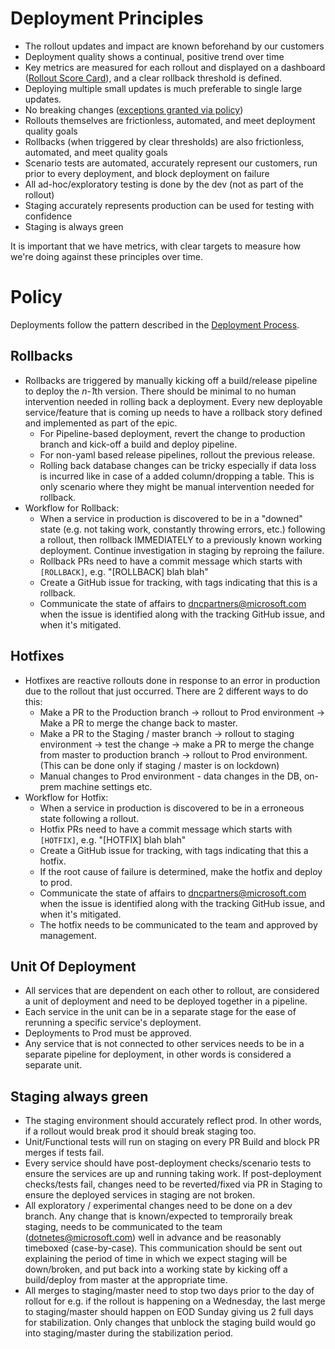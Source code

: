 # Deployment Principles

-	The rollout updates and impact are known beforehand by our customers
-   Deployment quality shows a continual, positive trend over time
-	Key metrics are measured for each rollout and displayed on a dashboard ([Rollout Score Card](../Rollout-Scorecards/RolloutScoring.md)), and a clear rollback threshold is defined.
-	Deploying multiple small updates is much preferable to single large updates.
-	No breaking changes ([exceptions granted via policy](https://github.com/dotnet/arcade/blob/master/Documentation/Policy/ChangesPolicy.md))
-	Rollouts themselves are frictionless, automated, and meet deployment quality goals
-   Rollbacks (when triggered by clear thresholds) are also frictionless, automated, and meet quality goals
-	Scenario tests are automated, accurately represent our customers, run prior to every deployment, and block deployment on failure
-	All ad-hoc/exploratory testing is done by the dev (not as part of the rollout)
-	Staging accurately represents production can be used for testing with confidence
-   Staging is always green

It is important that we have metrics, with clear targets to measure how we're doing against these principles over time.

# Policy

Deployments follow the pattern described in the [Deployment Process](../Validation/DeploymentProcess.md).

## Rollbacks
* Rollbacks are triggered by manually kicking off a build/release pipeline to deploy the *n-1*th version. There should be minimal to no human intervention needed in rolling back a deployment. Every new deployable service/feature that is coming up needs to have a rollback story defined and implemented as part of the epic.
    - For Pipeline-based deployment, revert the change to production branch and kick-off a build and deploy pipeline.
    - For non-yaml based release pipelines, rollout the previous release.
    - Rolling back database changes can be tricky especially if data loss is incurred like in case of a added column/dropping a table. This is only scenario where they might be manual intervention needed for rollback.
* Workflow for Rollback:
    - When a service in production is discovered to be in a "downed" state (e.g. not taking work, constantly throwing errors, etc.) following a rollout, then rollback IMMEDIATELY to a previously known working deployment. Continue investigation in staging by reproing the failure.
    - Rollback PRs need to have a commit message which starts with `[ROLLBACK]`, e.g. "[ROLLBACK] blah blah"
    - Create a GitHub issue for tracking, with tags indicating that this is a rollback.
    - Communicate the state of affairs to dncpartners@microsoft.com when the issue is identified along with the tracking GitHub issue, and when it's mitigated.

## Hotfixes
* Hotfixes are reactive rollouts done in response to an error in production due to the rollout that just occurred. There are 2 different ways to do this:
    - Make a PR to the Production branch -> rollout to Prod environment -> Make a PR to merge the change back to master.
    - Make a PR to the Staging / master branch -> rollout to staging environment -> test the change -> make a PR to merge the change from master to production branch -> rollout to Prod environment. (This can be done only if staging / master is on lockdown)
    - Manual changes to Prod environment - data changes in the DB, on-prem machine settings etc.
* Workflow for Hotfix:
    - When a service in production is discovered to be in a erroneous state following a rollout.
    - Hotfix PRs need to have a commit message which starts with `[HOTFIX]`, e.g. "[HOTFIX] blah blah"
    - Create a GitHub issue for tracking, with tags indicating that this a hotfix.
    - If the root cause of failure is determined, make the hotfix and deploy to prod.
    - Communicate the state of affairs to dncpartners@microsoft.com when the issue is identified along with the tracking GitHub issue, and when it's mitigated.
    - The hotfix needs to be communicated to the team and approved by management.

## Unit Of Deployment
* All services that are dependent on each other to rollout, are considered a unit of deployment and need to be deployed together in a pipeline.
* Each service in the unit can be in a separate stage for the ease of rerunning a specific service's deployment.
* Deployments to Prod must be approved.
* Any service that is not connected to other services needs to be in a separate pipeline for deployment, in other words is considered a separate unit.

## Staging always green
* The staging environment should accurately reflect prod. In other words, if a rollout would break prod it should break staging too.
* Unit/Functional tests will run on staging on every PR Build and block PR merges if tests fail.
* Every service should have post-deployment checks/scenario tests to ensure the services are up and running taking work. If post-deployment checks/tests fail, changes need to be reverted/fixed via PR in Staging to ensure the deployed services in staging are not broken.
* All exploratory / experimental changes need to be done on a dev branch. Any change that is known/expected to temproraily break staging, needs to be communicated to the team (dotnetes@microsoft.com) well in advance and be reasonably timeboxed (case-by-case). This communication should be sent out explaining the period of time in which we expect staging will be down/broken, and put back into a working state by kicking off a build/deploy from master at the appropriate time.
* All merges to staging/master need to stop two days prior to the day of rollout for e.g. if the rollout is happening on a Wednesday, the last merge to staging/master should happen on EOD Sunday giving us 2 full days for stabilization. Only changes that unblock the staging build would go into staging/master during the stabilization period.
